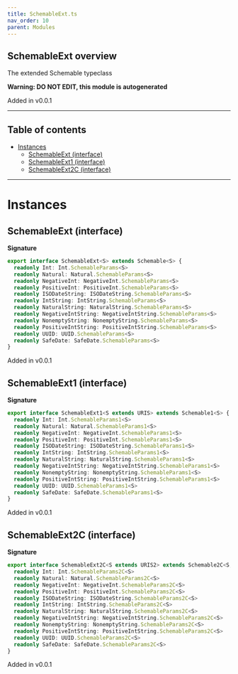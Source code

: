 ```yaml
---
title: SchemableExt.ts
nav_order: 10
parent: Modules
---
```


## SchemableExt overview

The extended Schemable typeclass

**Warning: DO NOT EDIT, this module is autogenerated**

Added in v0.0.1

---

<h2 class="text-delta">Table of contents</h2>

- [Instances](#instances)
  - [SchemableExt (interface)](#schemableext-interface)
  - [SchemableExt1 (interface)](#schemableext1-interface)
  - [SchemableExt2C (interface)](#schemableext2c-interface)

---

# Instances

## SchemableExt (interface)

**Signature**

```ts
export interface SchemableExt<S> extends Schemable<S> {
  readonly Int: Int.SchemableParams<S>
  readonly Natural: Natural.SchemableParams<S>
  readonly NegativeInt: NegativeInt.SchemableParams<S>
  readonly PositiveInt: PositiveInt.SchemableParams<S>
  readonly ISODateString: ISODateString.SchemableParams<S>
  readonly IntString: IntString.SchemableParams<S>
  readonly NaturalString: NaturalString.SchemableParams<S>
  readonly NegativeIntString: NegativeIntString.SchemableParams<S>
  readonly NonemptyString: NonemptyString.SchemableParams<S>
  readonly PositiveIntString: PositiveIntString.SchemableParams<S>
  readonly UUID: UUID.SchemableParams<S>
  readonly SafeDate: SafeDate.SchemableParams<S>
}
```

Added in v0.0.1

## SchemableExt1 (interface)

**Signature**

```ts
export interface SchemableExt1<S extends URIS> extends Schemable1<S> {
  readonly Int: Int.SchemableParams1<S>
  readonly Natural: Natural.SchemableParams1<S>
  readonly NegativeInt: NegativeInt.SchemableParams1<S>
  readonly PositiveInt: PositiveInt.SchemableParams1<S>
  readonly ISODateString: ISODateString.SchemableParams1<S>
  readonly IntString: IntString.SchemableParams1<S>
  readonly NaturalString: NaturalString.SchemableParams1<S>
  readonly NegativeIntString: NegativeIntString.SchemableParams1<S>
  readonly NonemptyString: NonemptyString.SchemableParams1<S>
  readonly PositiveIntString: PositiveIntString.SchemableParams1<S>
  readonly UUID: UUID.SchemableParams1<S>
  readonly SafeDate: SafeDate.SchemableParams1<S>
}
```

Added in v0.0.1

## SchemableExt2C (interface)

**Signature**

```ts
export interface SchemableExt2C<S extends URIS2> extends Schemable2C<S, unknown> {
  readonly Int: Int.SchemableParams2C<S>
  readonly Natural: Natural.SchemableParams2C<S>
  readonly NegativeInt: NegativeInt.SchemableParams2C<S>
  readonly PositiveInt: PositiveInt.SchemableParams2C<S>
  readonly ISODateString: ISODateString.SchemableParams2C<S>
  readonly IntString: IntString.SchemableParams2C<S>
  readonly NaturalString: NaturalString.SchemableParams2C<S>
  readonly NegativeIntString: NegativeIntString.SchemableParams2C<S>
  readonly NonemptyString: NonemptyString.SchemableParams2C<S>
  readonly PositiveIntString: PositiveIntString.SchemableParams2C<S>
  readonly UUID: UUID.SchemableParams2C<S>
  readonly SafeDate: SafeDate.SchemableParams2C<S>
}
```

Added in v0.0.1
